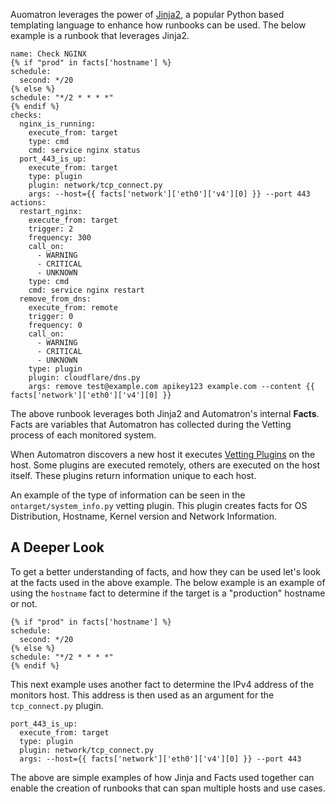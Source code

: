 Auomatron leverages the power of [Jinja2](http://jinja.pocoo.org/docs/2.9/), a popular Python based templating language to enhance how runbooks can be used. The below example is a runbook that leverages Jinja2.

```yaml+jinja
name: Check NGINX
{% if "prod" in facts['hostname'] %}
schedule:
  second: */20
{% else %}
schedule: "*/2 * * * *"
{% endif %}
checks:
  nginx_is_running:
    execute_from: target
    type: cmd
    cmd: service nginx status
  port_443_is_up:
    execute_from: target
    type: plugin
    plugin: network/tcp_connect.py
    args: --host={{ facts['network']['eth0']['v4'][0] }} --port 443
actions:
  restart_nginx:
    execute_from: target
    trigger: 2
    frequency: 300
    call_on:
      - WARNING
      - CRITICAL
      - UNKNOWN
    type: cmd
    cmd: service nginx restart
  remove_from_dns:
    execute_from: remote
    trigger: 0
    frequency: 0
    call_on:
      - WARNING
      - CRITICAL
      - UNKNOWN
    type: plugin
    plugin: cloudflare/dns.py
    args: remove test@example.com apikey123 example.com --content {{ facts['network']['eth0']['v4'][0] }}
```

The above runbook leverages both Jinja2 and Automatron's internal **Facts**. Facts are variables that Automatron has collected during the Vetting process of each monitored system.

When Automatron discovers a new host it executes [Vetting Plugins](plugins/#Vetting) on the host. Some plugins are executed remotely, others are executed on the host itself. These plugins return information unique to each host.

An example of the type of information can be seen in the `ontarget/system_info.py` vetting plugin. This plugin creates facts for OS Distribution, Hostname, Kernel version and Network Information.

## A Deeper Look

To get a better understanding of facts, and how they can be used let's look at the facts used in the above example. The below example is an example of using the `hostname` fact to determine if the target is a "production" hostname or not.

```yaml+jinja
{% if "prod" in facts['hostname'] %}
schedule:
  second: */20
{% else %}
schedule: "*/2 * * * *"
{% endif %}
```

This next example uses another fact to determine the IPv4 address of the monitors host. This address is then used as an argument for the `tcp_connect.py` plugin.

```yaml+jinja
port_443_is_up:
  execute_from: target
  type: plugin
  plugin: network/tcp_connect.py
  args: --host={{ facts['network']['eth0']['v4'][0] }} --port 443
```

The above are simple examples of how Jinja and Facts used together can enable the creation of runbooks that can span multiple hosts and use cases.
